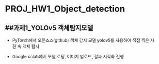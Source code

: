 # PROJ_HW1_Object_detection
##과제1_YOLOv5 **객체탐지**모델
---
+ PyTorch에서 오픈소스(github) 객체 감지 모델 yolov5를 사용하여 직접 찍은 사진 속 객체 탐지
- Google colab에서 모델 로딩, 이미지 업로드, 결과 시각화 진행


